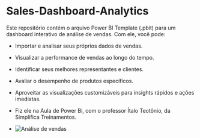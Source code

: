 # Sales-Dashboard-Analytics
Este repositório contém o arquivo Power BI Template (.pbit) para um dashboard interativo de análise de vendas.
Com ele, você pode:

- Importar e analisar seus próprios dados de vendas.
- Visualizar a performance de vendas ao longo do tempo.
- Identificar seus melhores representantes e clientes.
- Avaliar o desempenho de produtos específicos.
- Aproveitar as visualizações customizáveis para insights rápidos e ações imediatas.

- Fiz ele na Aula de Power Bi, com o professor Ítalo Teotônio, da Simplifica Treinamentos.
- ![Análise de vendas](https://github.com/LayllaVaz/Sales-Dashboard-Analytics/assets/161758329/cb5563ff-0730-4850-98bf-17e7f527d702)
